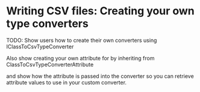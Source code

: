  # Writing CSV files: Creating your own type converters

TODO: Show users how to create their own converters using IClassToCsvTypeConverter 

Also show creating your own attribute for by inheriting from ClassToCsvTypeConverterAttribute

and show how the attribute is passed into the converter so you can retrieve attribute values to use in your custom converter.